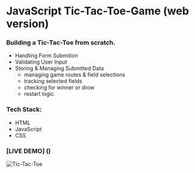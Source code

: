# JavaScript Tic-Tac-Toe-Game (web version)

### Building a Tic-Tac-Toe from scratch.
  + Handling Form Submition
  + Validating User Input
  + Storing & Managing Submitted Data
    * managing game routes & field selections
    * tracking selected fields
    * checking for winner or drow
    * restart logic   

### Tech Stack: 
  * HTML
  * JavaScript
  * CSS

### [LIVE DEMO] ()
 
 ![Tic-Tac-Toe](https://github.com/YuliaEvs/Tic-Tac-Toe-Game/assets/96447638/ad3b594a-b1e8-4272-980c-a59ca21a6640)
